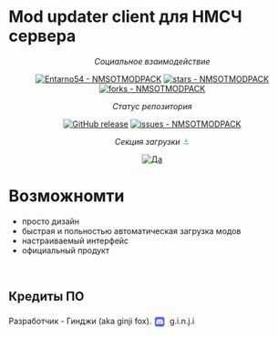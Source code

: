 # Mod updater client для НМСЧ сервера

<div align="center">
<i>Социальное взаимодействие</i>

<a href="https://github.com/Entarno54/NMSOTMODPACK" title="Go to GitHub repo"><img src="https://img.shields.io/static/v1?label=Entarno54&message=NMSOTMODPACK&color=cyan&logo=github" alt="Entarno54 - NMSOTMODPACK"></a>
<a href="https://github.com/Entarno54/NMSOTMODPACK"><img src="https://img.shields.io/github/stars/Entarno54/NMSOTMODPACK?style=social" alt="stars - NMSOTMODPACK"></a>
<a href="https://github.com/Entarno54/NMSOTMODPACK"><img src="https://img.shields.io/github/forks/Entarno54/NMSOTMODPACK?style=social" alt="forks - NMSOTMODPACK"></a>
</div>

<div align="center">
<i>Статус репозитория</i>

<a href="https://github.com/Entarno54/NMSOTMODPACK/releases/"><img src="https://img.shields.io/github/release/Entarno54/NMSOTMODPACK?include_prereleases=&sort=semver&color=cyan" alt="GitHub release"></a>
<a href="https://github.com/Entarno54/NMSOTMODPACK/issues"><img src="https://img.shields.io/github/issues/Entarno54/NMSOTMODPACK" alt="issues - NMSOTMODPACK"></a>
</div>
<div align="center">
<i>Секция загрузки</i> <img src="src/dwnld.png", width="13">

<a href="https://drive.google.com/file/d/1lMWHZm-4tVLd-B7rI-tNTdVPDAuarvmK/view?usp=sharing"><img src="https://img.shields.io/badge/-Скачать-2ea44f?style=for-the-badge" alt="Да"></a>
</div>

# Возможномти

- просто дизайн
- быстрая и польностью автоматическая загрузка модов
- настраиваемый интерфейс
- официальный продукт

<br>

## Кредиты ПО
<div>Разработчик - Гинджи (aka ginji fox).<img src="src/ds.png", width="28", align="center", vertical-align="center"> g.i.n.j.i</div>

